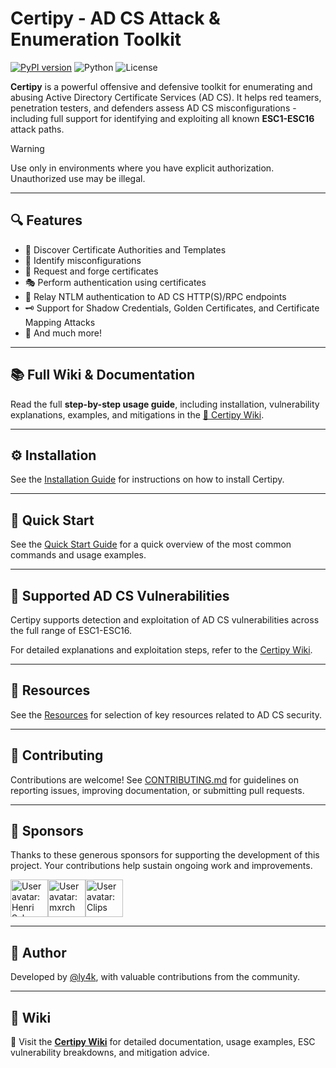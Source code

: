 # Certipy - AD CS Attack & Enumeration Toolkit

[![PyPI version](https://img.shields.io/pypi/v/certipy-ad?5.0.1)](https://pypi.org/project/certipy-ad/)
![Python](https://img.shields.io/badge/python-3.12+-blue.svg)
![License](https://img.shields.io/github/license/ly4k/Certipy)

**Certipy** is a powerful offensive and defensive toolkit for enumerating and abusing Active Directory Certificate Services (AD CS). It helps red teamers, penetration testers, and defenders assess AD CS misconfigurations - including full support for identifying and exploiting all known **ESC1-ESC16** attack paths.

> [!WARNING]
> Use only in environments where you have explicit authorization. Unauthorized use may be illegal.

---

## 🔍 Features

* 🔎 Discover Certificate Authorities and Templates
* 🚩 Identify misconfigurations
* 🔐 Request and forge certificates
* 🎭 Perform authentication using certificates
* 📡 Relay NTLM authentication to AD CS HTTP(S)/RPC endpoints
* 🗝️ Support for Shadow Credentials, Golden Certificates, and Certificate Mapping Attacks
* 🧰 And much more!

---

## 📚 Full Wiki & Documentation

Read the full **step-by-step usage guide**, including installation, vulnerability explanations, examples, and mitigations in the [📘 Certipy Wiki](https://github.com/ly4k/Certipy/wiki).

---

## ⚙️ Installation

See the [Installation Guide](https://github.com/ly4k/Certipy/wiki/04-%E2%80%90-Installation) for instructions on how to install Certipy.

---

## 🚀 Quick Start

See the [Quick Start Guide](https://github.com/ly4k/Certipy/wiki/05-%E2%80%90-Usage) for a quick overview of the most common commands and usage examples.

---

## 🎯 Supported AD CS Vulnerabilities

Certipy supports detection and exploitation of AD CS vulnerabilities across the full range of ESC1-ESC16.

For detailed explanations and exploitation steps, refer to the [Certipy Wiki](https://github.com/ly4k/Certipy/wiki/06-%E2%80%90-Privilege-Escalation).

---

## 📎 Resources

See the [Resources](https://github.com/ly4k/Certipy/wiki/03-%E2%80%90-Resources) for selection of key resources related to AD CS security.

---

## 🤝 Contributing

Contributions are welcome! See [CONTRIBUTING.md](CONTRIBUTING.md) for guidelines on reporting issues, improving documentation, or submitting pull requests.

---

## 🌟 Sponsors

Thanks to these generous sponsors for supporting the development of this project. Your contributions help sustain ongoing work and improvements.

<!-- sponsors --><a href="https://github.com/fgeek"><img src="https:&#x2F;&#x2F;github.com&#x2F;fgeek.png" width="60px" alt="User avatar: Henri Salo" /></a><a href="https://github.com/mxrch"><img src="https:&#x2F;&#x2F;github.com&#x2F;mxrch.png" width="60px" alt="User avatar: mxrch" /></a><a href="https://github.com/Clipsec"><img src="https:&#x2F;&#x2F;github.com&#x2F;Clipsec.png" width="60px" alt="User avatar: Clips" /></a><!-- sponsors -->

---

## 👤 Author

Developed by [@ly4k](https://github.com/ly4k), with valuable contributions from the community.

---

## 📘 Wiki

📖 Visit the [**Certipy Wiki**](https://github.com/ly4k/Certipy/wiki) for detailed documentation, usage examples, ESC vulnerability breakdowns, and mitigation advice.
